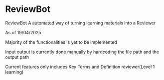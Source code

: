 # ReviewBot
ReviewBot A automated way of turning learning materials  into a Reviewer


As of 19/04/2025

Majority of the functionalities is yet to be implemented

Input output is currently done manually by hardcoding the file path and the output path

Current features only includes Key Terms and Definition reviewer(Level 1 learning)
